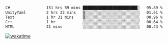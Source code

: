 <!--START_SECTION:waka-->

```txt
C#                151 hrs 59 mins ████████████████████████░   95.89 %
UnityYaml         2 hrs 33 mins   ▒░░░░░░░░░░░░░░░░░░░░░░░░   01.61 %
Text              1 hr 31 mins    ▒░░░░░░░░░░░░░░░░░░░░░░░░   00.96 %
C++               1 hr            ░░░░░░░░░░░░░░░░░░░░░░░░░   00.64 %
HTML              41 mins         ░░░░░░░░░░░░░░░░░░░░░░░░░   00.43 %
```

<!--END_SECTION:waka-->
[![wakatime](https://wakatime.com/badge/user/6c2f442e-41b4-42e3-bc06-d5d8203ad1da.svg)](https://wakatime.com/@6c2f442e-41b4-42e3-bc06-d5d8203ad1da)
